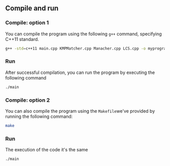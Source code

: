 ## Compile and run

### Compile: option 1 
You can compile the program using the following `g++` command, specifying C++11 standard.

```bash
g++ -std=c++11 main.cpp KMPMatcher.cpp Manacher.cpp LCS.cpp -o myprogram
````

### Run 
After successful compilation, you can run the program by executing the following command
```bash 
./main 
```


### Compile: option 2
You can also compile the program using the `Makefile`we've provided by running the following command: 
```bash
make 
`````

### Run 
The execution of the code it's the same 
```bash
./main
```